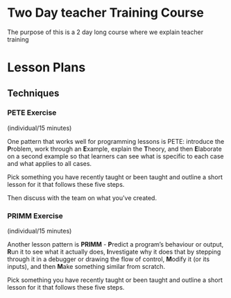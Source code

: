 # Two Day teacher Training Course
The purpose of this is a 2 day long course where we explain teacher training


# Lesson Plans


## Techniques
### PETE Exercise
(individual/15 minutes)

One pattern that works well for programming lessons is PETE: introduce the **P**roblem, work through an **E**xample, explain the **T**heory, and then **E**laborate on a second example so that learners can see what is specific to each case and what applies to all cases. 

Pick something you have recently taught or been taught and outline a short lesson for it that follows these five steps.

Then discuss with the team on what you've created.
### PRIMM Exercise

(individual/15 minutes)

Another lesson pattern is **PRIMM** - **P**redict a program’s behaviour or output, **R**un it to see what it actually does, **I**nvestigate why it does that by stepping 
through it in a debugger or drawing the flow of control, **M**odify it (or its inputs), and then **M**ake something similar from scratch. 

Pick something you have recently taught or been taught and outline a short lesson for it that follows these five steps.
